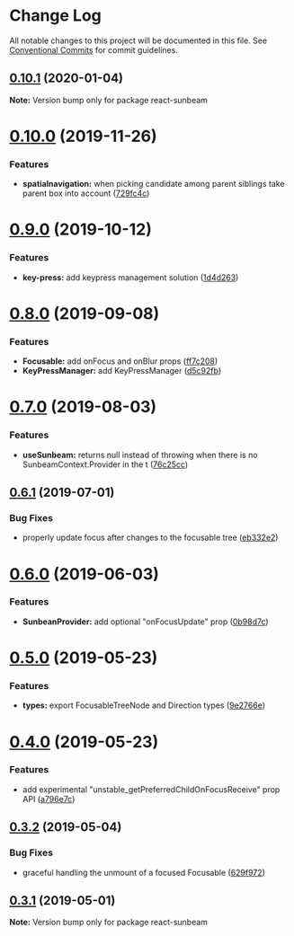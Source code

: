 # Change Log

All notable changes to this project will be documented in this file.
See [Conventional Commits](https://conventionalcommits.org) for commit guidelines.

## [0.10.1](https://github.com/vovaguguiev/react-sunbeam/compare/v0.10.0...v0.10.1) (2020-01-04)

**Note:** Version bump only for package react-sunbeam

# [0.10.0](https://github.com/vovaguguiev/react-sunbeam/compare/v0.9.0...v0.10.0) (2019-11-26)

### Features

-   **spatialnavigation:** when picking candidate among parent siblings take parent box into account ([729fc4c](https://github.com/vovaguguiev/react-sunbeam/commit/729fc4c))

# [0.9.0](https://github.com/vovaguguiev/react-sunbeam/compare/v0.8.0...v0.9.0) (2019-10-12)

### Features

-   **key-press:** add keypress management solution ([1d4d263](https://github.com/vovaguguiev/react-sunbeam/commit/1d4d263))

# [0.8.0](https://github.com/wzrdzl/react-sunbeam/compare/v0.7.0...v0.8.0) (2019-09-08)

### Features

-   **Focusable:** add onFocus and onBlur props ([ff7c208](https://github.com/wzrdzl/react-sunbeam/commit/ff7c208))
-   **KeyPressManager:** add KeyPressManager ([d5c92fb](https://github.com/wzrdzl/react-sunbeam/commit/d5c92fb))

# [0.7.0](https://github.com/wzrdzl/react-sunbeam/compare/v0.6.1...v0.7.0) (2019-08-03)

### Features

-   **useSunbeam:** returns null instead of throwing when there is no SunbeamContext.Provider in the t ([76c25cc](https://github.com/wzrdzl/react-sunbeam/commit/76c25cc))

## [0.6.1](https://github.com/wzrdzl/react-sunbeam/compare/v0.6.0...v0.6.1) (2019-07-01)

### Bug Fixes

-   properly update focus after changes to the focusable tree ([eb332e2](https://github.com/wzrdzl/react-sunbeam/commit/eb332e2))

# [0.6.0](https://github.com/wzrdzl/react-sunbeam/compare/v0.5.0...v0.6.0) (2019-06-03)

### Features

-   **SunbeanProvider:** add optional "onFocusUpdate" prop ([0b98d7c](https://github.com/wzrdzl/react-sunbeam/commit/0b98d7c))

# [0.5.0](https://github.com/wzrdzl/react-sunbeam/compare/v0.4.0...v0.5.0) (2019-05-23)

### Features

-   **types:** export FocusableTreeNode and Direction types ([9e2766e](https://github.com/wzrdzl/react-sunbeam/commit/9e2766e))

# [0.4.0](https://github.com/wzrdzl/react-sunbeam/compare/v0.3.2...v0.4.0) (2019-05-23)

### Features

-   add experimental "unstable_getPreferredChildOnFocusReceive" prop API ([a796e7c](https://github.com/wzrdzl/react-sunbeam/commit/a796e7c))

## [0.3.2](https://github.com/wzrdzl/react-sunbeam/compare/v0.3.1...v0.3.2) (2019-05-04)

### Bug Fixes

-   graceful handling the unmount of a focused Focusable ([629f972](https://github.com/wzrdzl/react-sunbeam/commit/629f972))

## [0.3.1](https://github.com/wzrdzl/react-sunbeam/compare/v0.3.0...v0.3.1) (2019-05-01)

**Note:** Version bump only for package react-sunbeam
